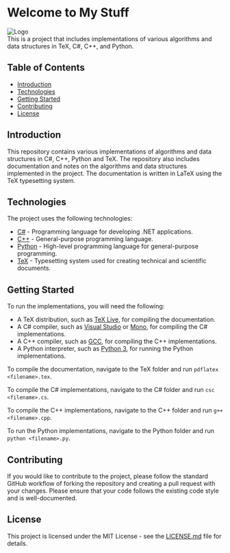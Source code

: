 # Welcome to My Stuff
![Logo](https://cdn.discordapp.com/attachments/934212312921931786/1007127092464463902/ezgif.com-gif-maker1.gif) <br/>
This is a project that includes implementations of various algorithms and data structures in TeX, C#, C++, and Python. <br/>

## Table of Contents

- [Introduction](#introduction)
- [Technologies](#technologies)
- [Getting Started](#getting-started)
- [Contributing](#contributing)
- [License](#license)

## Introduction

This repository contains various implementations of algorithms and data structures in C#, C++, Python and TeX. The repository also includes documentation and notes on the algorithms and data structures implemented in the project. The documentation is written in LaTeX using the TeX typesetting system.

## Technologies

The project uses the following technologies:

- [C#](https://docs.microsoft.com/en-us/dotnet/csharp/) - Programming language for developing .NET applications.
- [C++](https://isocpp.org/) - General-purpose programming language.
- [Python](https://www.python.org/) - High-level programming language for general-purpose programming.
- [TeX](https://www.tug.org/texlive/) - Typesetting system used for creating technical and scientific documents.

## Getting Started

To run the implementations, you will need the following:

- A TeX distribution, such as [TeX Live](https://www.tug.org/texlive/), for compiling the documentation.
- A C# compiler, such as [Visual Studio](https://visualstudio.microsoft.com/vs/) or [Mono](https://www.mono-project.com/), for compiling the C# implementations.
- A C++ compiler, such as [GCC](https://gcc.gnu.org/), for compiling the C++ implementations.
- A Python interpreter, such as [Python 3](https://www.python.org/downloads/), for running the Python implementations.

To compile the documentation, navigate to the TeX folder and run `pdflatex <filename>.tex`.

To compile the C# implementations, navigate to the C# folder and run `csc <filename>.cs`.

To compile the C++ implementations, navigate to the C++ folder and run `g++ <filename>.cpp`.

To run the Python implementations, navigate to the Python folder and run `python <filename>.py`.

## Contributing

If you would like to contribute to the project, please follow the standard GitHub workflow of forking the repository and creating a pull request with your changes. Please ensure that your code follows the existing code style and is well-documented.

## License

This project is licensed under the MIT License - see the [LICENSE.md](LICENSE.md) file for details.
